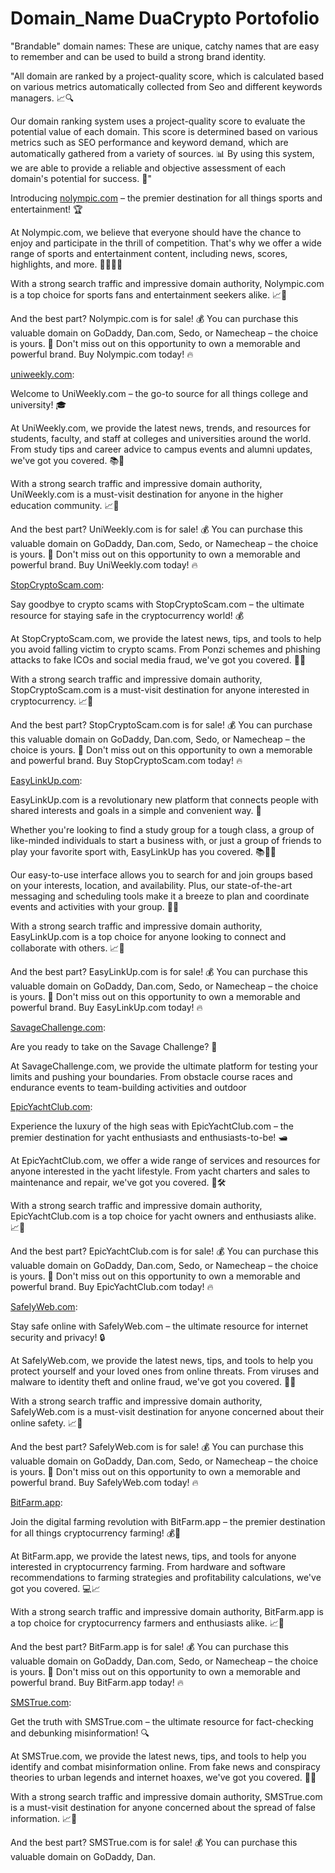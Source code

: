 # Domain_Name DuaCrypto Portofolio
"Brandable" domain names: These are unique, catchy names that are easy to remember and can be used to build a strong brand identity. 

"All domain are ranked by a project-quality score, which is calculated based on various metrics automatically collected from Seo and different keywords managers. 📈🔍

Our domain ranking system uses a project-quality score to evaluate the potential value of each domain. This score is determined based on various metrics such as SEO performance and keyword demand, which are automatically gathered from a variety of sources. 
📊 By using this system, we are able to provide a reliable and objective assessment of each domain's potential for success. 💪"

Introducing [nolympic.com](https://dan.com/buy-domain/nolympic.com) – the premier destination for all things sports and entertainment! 🏆

At Nolympic.com, we believe that everyone should have the chance to enjoy and participate in the thrill of competition. That's why we offer a wide range of sports and entertainment content, including news, scores, highlights, and more. 🏈🏀🏒🥊

With a strong search traffic and impressive domain authority, Nolympic.com is a top choice for sports fans and entertainment seekers alike. 📈💪

And the best part? Nolympic.com is for sale! 💰 You can purchase this valuable domain on GoDaddy, Dan.com, Sedo, or Namecheap – the choice is yours. 🤑 Don't miss out on this opportunity to own a memorable and powerful brand. Buy Nolympic.com today! 🔥

[uniweekly.com](https://dan.com/buy-domain/uniweekly.com):

Welcome to UniWeekly.com – the go-to source for all things college and university! 🎓

At UniWeekly.com, we provide the latest news, trends, and resources for students, faculty, and staff at colleges and universities around the world. From study tips and career advice to campus events and alumni updates, we've got you covered. 📚💼

With a strong search traffic and impressive domain authority, UniWeekly.com is a must-visit destination for anyone in the higher education community. 📈💪

And the best part? UniWeekly.com is for sale! 💰 You can purchase this valuable domain on GoDaddy, Dan.com, Sedo, or Namecheap – the choice is yours. 🤑 Don't miss out on this opportunity to own a memorable and powerful brand. Buy UniWeekly.com today! 🔥

[StopCryptoScam.com](https://dan.com/buy-domain/stopcryptoscam.com):

Say goodbye to crypto scams with StopCryptoScam.com – the ultimate resource for staying safe in the cryptocurrency world! 💰

At StopCryptoScam.com, we provide the latest news, tips, and tools to help you avoid falling victim to crypto scams. From Ponzi schemes and phishing attacks to fake ICOs and social media fraud, we've got you covered. 🛑🚫

With a strong search traffic and impressive domain authority, StopCryptoScam.com is a must-visit destination for anyone interested in cryptocurrency. 📈💪

And the best part? StopCryptoScam.com is for sale! 💰 You can purchase this valuable domain on GoDaddy, Dan.com, Sedo, or Namecheap – the choice is yours. 🤑 Don't miss out on this opportunity to own a memorable and powerful brand. Buy StopCryptoScam.com today! 🔥

[EasyLinkUp.com](https://dan.com/buy-domain/easylinkup.com):

EasyLinkUp.com is a revolutionary new platform that connects people with shared interests and goals in a simple and convenient way. 🤝

Whether you're looking to find a study group for a tough class, a group of like-minded individuals to start a business with, or just a group of friends to play your favorite sport with, EasyLinkUp has you covered. 📚💼🏀

Our easy-to-use interface allows you to search for and join groups based on your interests, location, and availability. Plus, our state-of-the-art messaging and scheduling tools make it a breeze to plan and coordinate events and activities with your group. 💬📅

With a strong search traffic and impressive domain authority, EasyLinkUp.com is a top choice for anyone looking to connect and collaborate with others. 📈💪

And the best part? EasyLinkUp.com is for sale! 💰 You can purchase this valuable domain on GoDaddy, Dan.com, Sedo, or Namecheap – the choice is yours. 🤑 Don't miss out on this opportunity to own a memorable and powerful brand. Buy EasyLinkUp.com today! 🔥

[SavageChallenge.com](https://dan.com/buy-domain/savagechallenge.com):

Are you ready to take on the Savage Challenge? 💪

At SavageChallenge.com, we provide the ultimate platform for testing your limits and pushing your boundaries. From obstacle course races and endurance events to team-building activities and outdoor

[EpicYachtClub.com](https://dan.com/buy-domain/epicyachtclub.com):

Experience the luxury of the high seas with EpicYachtClub.com – the premier destination for yacht enthusiasts and enthusiasts-to-be! 🛥️

At EpicYachtClub.com, we offer a wide range of services and resources for anyone interested in the yacht lifestyle. From yacht charters and sales to maintenance and repair, we've got you covered. 🌊🛠️

With a strong search traffic and impressive domain authority, EpicYachtClub.com is a top choice for yacht owners and enthusiasts alike. 📈💪

And the best part? EpicYachtClub.com is for sale! 💰 You can purchase this valuable domain on GoDaddy, Dan.com, Sedo, or Namecheap – the choice is yours. 🤑 Don't miss out on this opportunity to own a memorable and powerful brand. Buy EpicYachtClub.com today! 🔥

[SafelyWeb.com](https://dan.com/buy-domain/safelyweb.com):

Stay safe online with SafelyWeb.com – the ultimate resource for internet security and privacy! 🔒

At SafelyWeb.com, we provide the latest news, tips, and tools to help you protect yourself and your loved ones from online threats. From viruses and malware to identity theft and online fraud, we've got you covered. 🛑🚫

With a strong search traffic and impressive domain authority, SafelyWeb.com is a must-visit destination for anyone concerned about their online safety. 📈💪

And the best part? SafelyWeb.com is for sale! 💰 You can purchase this valuable domain on GoDaddy, Dan.com, Sedo, or Namecheap – the choice is yours. 🤑 Don't miss out on this opportunity to own a memorable and powerful brand. Buy SafelyWeb.com today! 🔥

[BitFarm.app](https://dan.com/buy-domain/bitfarm.app):

Join the digital farming revolution with BitFarm.app – the premier destination for all things cryptocurrency farming! 💰🌾

At BitFarm.app, we provide the latest news, tips, and tools for anyone interested in cryptocurrency farming. From hardware and software recommendations to farming strategies and profitability calculations, we've got you covered. 💻📈

With a strong search traffic and impressive domain authority, BitFarm.app is a top choice for cryptocurrency farmers and enthusiasts alike. 📈💪

And the best part? BitFarm.app is for sale! 💰 You can purchase this valuable domain on GoDaddy, Dan.com, Sedo, or Namecheap – the choice is yours. 🤑 Don't miss out on this opportunity to own a memorable and powerful brand. Buy BitFarm.app today! 🔥

[SMSTrue.com](https://dan.com/buy-domain/smstrue.com):

Get the truth with SMSTrue.com – the ultimate resource for fact-checking and debunking misinformation! 🔍

At SMSTrue.com, we provide the latest news, tips, and tools to help you identify and combat misinformation online. From fake news and conspiracy theories to urban legends and internet hoaxes, we've got you covered. 🛑🚫

With a strong search traffic and impressive domain authority, SMSTrue.com is a must-visit destination for anyone concerned about the spread of false information. 📈💪

And the best part? SMSTrue.com is for sale! 💰 You can purchase this valuable domain on GoDaddy, Dan.











